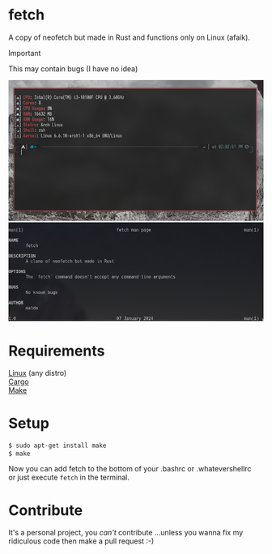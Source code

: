 # fetch
A copy of neofetch but made in Rust and functions only on Linux (afaik).

> [!IMPORTANT]
> This may contain bugs (I have no idea)

<img src="https://github.com/ma1de/fetch/blob/main/assets/example.png" alt="fetch">
<img src="https://github.com/ma1de/fetch/blob/main/assets/manpage.png" alt="manpage">

# Requirements
[Linux](https://en.wikipedia.org/wiki/Linux) (any distro) <br>
[Cargo](https://rustup.rs/) <br>
[Make](https://www.gnu.org/software/make/)

# Setup
```
$ sudo apt-get install make
$ make
``` 
Now you can add fetch to the bottom of your .bashrc or .whatevershellrc <br> or just execute `fetch` in the terminal.

# Contribute
It's a personal project, you *can't* contribute ...unless you wanna fix my ridiculous code then make a pull request :-) 
